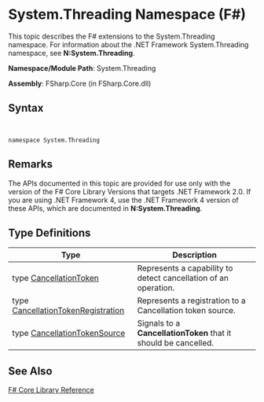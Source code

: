 # System.Threading Namespace (F#)

This topic describes the F# extensions to the System.Threading namespace. For information about the .NET Framework System.Threading namespace, see **N:System.Threading**.

**Namespace/Module Path**: System.Threading

**Assembly**: FSharp.Core (in FSharp.Core.dll)


## Syntax


```


namespace System.Threading

```



## Remarks
The APIs documented in this topic are provided for use only with the version of the F# Core Library Versions that targets .NET Framework 2.0. If you are using .NET Framework 4, use the .NET Framework 4 version of these APIs, which are documented in **N:System.Threading**.


## Type Definitions


|Type|Description|
|----|-----------|
|type [CancellationToken](http://msdn.microsoft.com/en-us/library/31a3eafe-b61b-46c4-927d-bc9a3ae357c2)|Represents a capability to detect cancellation of an operation.|
|type [CancellationTokenRegistration](http://msdn.microsoft.com/en-us/library/9696e15c-a160-4336-9c5c-6277eaa1e1d1)|Represents a registration to a Cancellation token source.|
|type [CancellationTokenSource](http://msdn.microsoft.com/en-us/library/0aba0101-26eb-41d9-bffc-8b536b1581e8)|Signals to a **CancellationToken** that it should be cancelled.|

## See Also
[F&#35; Core Library Reference](FSharp+Core+Library+Reference.md)

